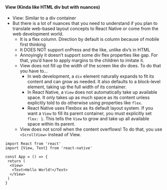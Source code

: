 
#### View (Kinda like HTML div but with nuances)
- View: Similar to a div container
- But there is a lot of nuances that you need to understand if you plan to translate web-based layout concepts to React Native or come from the web development world.
	- It is a flex column. Direction by default is column because of mobile first thinking  
	- It DOES NOT support onPress and the like, unlike div’s in HTML
	- Annoyingly it doesn’t support some div flex properties like gap. For that, you’d have to apply margins to the children to imitate it.
	- View does not fill up the width of the screen like div does. To do that you have to...
		- In web development, a `div` element naturally expands to fit its content and can grow as needed. It also defaults to a block-level element, taking up the full width of its container.
		- In React Native, a `View` does not automatically take up available space. It only takes up as much space as its content unless explicitly told to do otherwise using properties like `flex`.
		- React Native uses Flexbox as its default layout system. If you want a `View` to fill its parent container, you must explicitly set `flex: 1`. This tells the `View` to grow and take up all available space within its parent.
	- View does not scroll when the content overflows! To do that, you use `<ScrollView>` instead of View.

```
import React from 'react'  
import {View, Text} from 'react-native'  
  
const App = () => {  
 return (  
  <View>  
   <Text>Hello World!</Text>  
  </View>  
 )  
}
```
